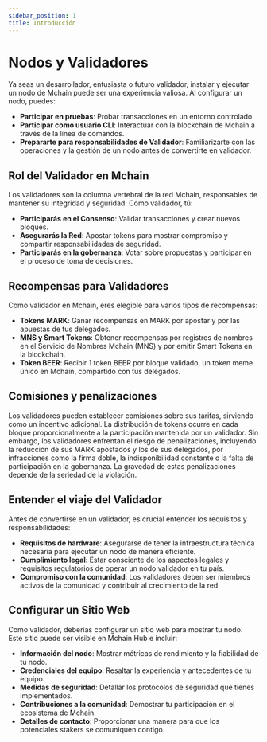 ```yaml
---
sidebar_position: 1
title: Introducción
---
```


# Nodos y Validadores

Ya seas un desarrollador, entusiasta o futuro validador, instalar y ejecutar un nodo de Mchain puede ser una experiencia valiosa. Al configurar un nodo, puedes:

- **Participar en pruebas**: Probar transacciones en un entorno controlado.
- **Participar como usuario CLI**: Interactuar con la blockchain de Mchain a través de la línea de comandos.
- **Prepararte para responsabilidades de Validador**: Familiarizarte con las operaciones y la gestión de un nodo antes de convertirte en validador.

## Rol del Validador en Mchain

Los validadores son la columna vertebral de la red Mchain, responsables de mantener su integridad y seguridad. Como validador, tú:

- **Participarás en el Consenso**: Validar transacciones y crear nuevos bloques.
- **Asegurarás la Red**: Apostar tokens para mostrar compromiso y compartir responsabilidades de seguridad.
- **Participarás en la gobernanza**: Votar sobre propuestas y participar en el proceso de toma de decisiones.

## Recompensas para Validadores

Como validador en Mchain, eres elegible para varios tipos de recompensas:

- **Tokens MARK**: Ganar recompensas en MARK por apostar y por las apuestas de tus delegados.
- **MNS y Smart Tokens**: Obtener recompensas por registros de nombres en el Servicio de Nombres Mchain (MNS) y por emitir Smart Tokens en la blockchain.
- **Token BEER**: Recibir 1 token BEER por bloque validado, un token meme único en Mchain, compartido con tus delegados.

## Comisiones y penalizaciones

Los validadores pueden establecer comisiones sobre sus tarifas, sirviendo como un incentivo adicional. La distribución de tokens ocurre en cada bloque proporcionalmente a la participación mantenida por un validador. Sin embargo, los validadores enfrentan el riesgo de penalizaciones, incluyendo la reducción de sus MARK apostados y los de sus delegados, por infracciones como la firma doble, la indisponibilidad constante o la falta de participación en la gobernanza. La gravedad de estas penalizaciones depende de la seriedad de la violación.

## Entender el viaje del Validador

Antes de convertirse en un validador, es crucial entender los requisitos y responsabilidades:

- **Requisitos de hardware**: Asegurarse de tener la infraestructura técnica necesaria para ejecutar un nodo de manera eficiente.
- **Cumplimiento legal**: Estar consciente de los aspectos legales y requisitos regulatorios de operar un nodo validador en tu país.
- **Compromiso con la comunidad**: Los validadores deben ser miembros activos de la comunidad y contribuir al crecimiento de la red.

## Configurar un Sitio Web

Como validador, deberías configurar un sitio web para mostrar tu nodo. Este sitio puede ser visible en Mchain Hub e incluir:

- **Información del nodo**: Mostrar métricas de rendimiento y la fiabilidad de tu nodo.
- **Credenciales del equipo**: Resaltar la experiencia y antecedentes de tu equipo.
- **Medidas de seguridad**: Detallar los protocolos de seguridad que tienes implementados.
- **Contribuciones a la comunidad**: Demostrar tu participación en el ecosistema de Mchain.
- **Detalles de contacto**: Proporcionar una manera para que los potenciales stakers se comuniquen contigo.